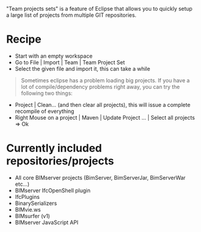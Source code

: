 "Team projects sets" is a feature  of Eclipse that allows you to quickly setup a large list of projects from multiple GIT repositories.

# Recipe

* Start with an empty workspace
* Go to File | Import | Team | Team Project Set
* Select the given file and import it, this can take a while

> Sometimes eclipse has a problem loading big projects. If you have a lot of compile/dependency problems right away, you can try the following two things:

* Project | Clean... (and then clear all projects), this will issue a complete recompile of everything
* Right Mouse on a project | Maven | Update Project ... | Select all projects => Ok

# Currently included repositories/projects

* All core BIMserver projects (BimServer, BimServerJar, BimServerWar etc...)
* BIMserver IfcOpenShell plugin
* IfcPlugins
* BinarySerializers
* BIMvie.ws
* BIMsurfer (v1)
* BIMserver JavaScript API